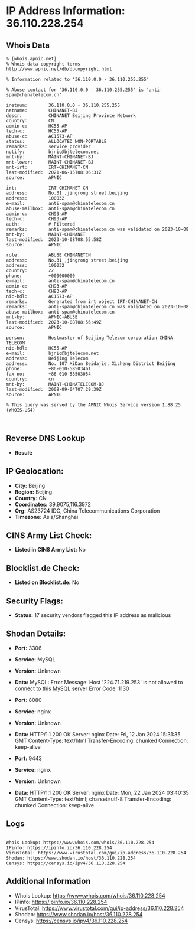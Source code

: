 # IP Address Information: 36.110.228.254

## Whois Data
```
% [whois.apnic.net]
% Whois data copyright terms    http://www.apnic.net/db/dbcopyright.html

% Information related to '36.110.0.0 - 36.110.255.255'

% Abuse contact for '36.110.0.0 - 36.110.255.255' is 'anti-spam@chinatelecom.cn'

inetnum:        36.110.0.0 - 36.110.255.255
netname:        CHINANET-BJ
descr:          CHINANET Beijing Province Network
country:        CN
admin-c:        HC55-AP
tech-c:         HC55-AP
abuse-c:        AC1573-AP
status:         ALLOCATED NON-PORTABLE
remarks:        service provider
notify:         bjnic@bjtelecom.net
mnt-by:         MAINT-CHINANET-BJ
mnt-lower:      MAINT-CHINANET-BJ
mnt-irt:        IRT-CHINANET-CN
last-modified:  2021-06-15T08:06:31Z
source:         APNIC

irt:            IRT-CHINANET-CN
address:        No.31 ,jingrong street,beijing
address:        100032
e-mail:         anti-spam@chinatelecom.cn
abuse-mailbox:  anti-spam@chinatelecom.cn
admin-c:        CH93-AP
tech-c:         CH93-AP
auth:           # Filtered
remarks:        anti-spam@chinatelecom.cn was validated on 2023-10-08
mnt-by:         MAINT-CHINANET
last-modified:  2023-10-08T08:55:58Z
source:         APNIC

role:           ABUSE CHINANETCN
address:        No.31 ,jingrong street,beijing
address:        100032
country:        ZZ
phone:          +000000000
e-mail:         anti-spam@chinatelecom.cn
admin-c:        CH93-AP
tech-c:         CH93-AP
nic-hdl:        AC1573-AP
remarks:        Generated from irt object IRT-CHINANET-CN
remarks:        anti-spam@chinatelecom.cn was validated on 2023-10-08
abuse-mailbox:  anti-spam@chinatelecom.cn
mnt-by:         APNIC-ABUSE
last-modified:  2023-10-08T08:56:49Z
source:         APNIC

person:         Hostmaster of Beijing Telecom corporation CHINA   TELECOM
nic-hdl:        HC55-AP
e-mail:         bjnic@bjtelecom.net
address:        Beijing Telecom
address:        No. 107 XiDan Beidajie, Xicheng District Beijing
phone:          +86-010-58503461
fax-no:         +86-010-58503054
country:        cn
mnt-by:         MAINT-CHINATELECOM-BJ
last-modified:  2008-09-04T07:29:39Z
source:         APNIC

% This query was served by the APNIC Whois Service version 1.88.25 (WHOIS-US4)



```
## Reverse DNS Lookup
- **Result:** 

## IP Geolocation:
- **City:** Beijing
- **Region:** Beijing
- **Country:** CN
- **Coordinates:** 39.9075,116.3972
- **Org:** AS23724 IDC, China Telecommunications Corporation
- **Timezone:** Asia/Shanghai

## CINS Army List Check:
- **Listed in CINS Army List:** 
No

## Blocklist.de Check:
- **Listed on Blocklist.de:** 
No

## Security Flags:
- **Status:** 17 security vendors flagged this IP address as malicious

## Shodan Details:
- **Port:** 3306
- **Service:** MySQL
- **Version:** Unknown
- **Data:** MySQL:
  Error Message: Host '224.71.219.253' is not allowed to connect to this MySQL server
  Error Code: 1130

- **Port:** 8080
- **Service:** nginx
- **Version:** Unknown
- **Data:** HTTP/1.1 200 OK
Server: nginx
Date: Fri, 12 Jan 2024 15:31:35 GMT
Content-Type: text/html
Transfer-Encoding: chunked
Connection: keep-alive



- **Port:** 9443
- **Service:** nginx
- **Version:** Unknown
- **Data:** HTTP/1.1 200 OK
Server: nginx
Date: Mon, 22 Jan 2024 03:40:35 GMT
Content-Type: text/html; charset=utf-8
Transfer-Encoding: chunked
Connection: keep-alive



## Logs
```

Whois Lookup: https://www.whois.com/whois/36.110.228.254
IPinfo: https://ipinfo.io/36.110.228.254
VirusTotal: https://www.virustotal.com/gui/ip-address/36.110.228.254
Shodan: https://www.shodan.io/host/36.110.228.254
Censys: https://censys.io/ipv4/36.110.228.254

```
## Additional Information
- Whois Lookup: https://www.whois.com/whois/36.110.228.254
- IPinfo: https://ipinfo.io/36.110.228.254
- VirusTotal: https://www.virustotal.com/gui/ip-address/36.110.228.254
- Shodan: https://www.shodan.io/host/36.110.228.254
- Censys: https://censys.io/ipv4/36.110.228.254

